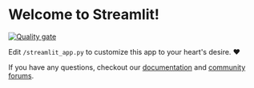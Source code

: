 # Welcome to Streamlit!
[![Quality gate](http://10.211.55.5:9002/api/project_badges/quality_gate?project=my-python-project&token=sqb_6b371014a436c1a29b5667271eb03d8706094b58)](http://10.211.55.5:9002/dashboard?id=my-python-project)

Edit `/streamlit_app.py` to customize this app to your heart's desire. :heart:

If you have any questions, checkout our [documentation](https://docs.streamlit.io) and [community
forums](https://discuss.streamlit.io).

